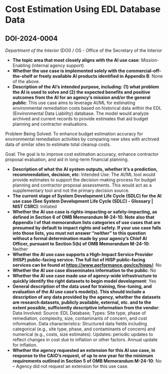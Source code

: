 # Cost Estimation Using EDL Database Data
## DOI-2024-0004
_Department of the Interior_ (DOI) / OS - Office of the Secretary of the Interior


+ **The topic area that most closely aligns with the AI use case**: Mission-Enabling (internal agency support)
+ **Whether the use case is implemented solely with the commercial-off-the-shelf or freely available AI products identified in Appendix B**: None of the above.
+ **Description of the AI’s intended purpose, including: (1) what problem the AI is used to solve and (2) the expected benefits and positive outcomes from the AI for an agency’s mission and/or the general public**: This use case aims to leverage AI/ML for estimating environmental remediation costs based on historical data within the EDL (Environmental Data Liability) database. The model would analyze archived and current records to provide estimates that aid budget planning and contractor evaluations.

Problem Being Solved: To enhance budget estimation accuracy for environmental remediation activities by comparing new sites with archived data of similar sites to estimate total cleanup costs.

Goal: The goal is to improve cost estimation accuracy, enhance contractor proposal evaluation, and aid in long-term financial planning.
+ **Description of what the AI system outputs, whether it’s a prediction, recommendation, decision, etc**: Intended Use: The AI/ML tool would provide estimates to support the decision-making process for budget planning and contractor proposal assessments. This would act as a supplementary tool and not the primary decision source.
+ **The current stage of System Development Life Cycle (SDLC) for the AI use case (See System Development Life Cycle (SDLC) - Glossary | NIST CSRC)**: Initiated
+ **Whether the AI use case is rights-impacting or safety-impacting, as defined in Section 6 of OMB Memorandum M-24-10. Note also that Appendix I of that memorandum lists categories of use cases that are presumed by default to impact rights and safety. If your use case falls into those lists, you must not answer “neither” to this question without a formal determination made by your agency’s Chief AI Officer, pursuant to Section 5(b) of OMB Memorandum M-24-10**: Neither
+ **Whether the AI use case supports a High-Impact Service Provider (HISP) public-facing service. The full list of HISP public-facing services can be found at https://www.performance.gov/cx/hisps/**: No
+ **Whether the AI use case disseminates information to the public**: No
+ **Whether the AI use case made use of agency-wide infrastructure to quickly identify the right datasets to begin model development**: Yes
+ **General description of the data used for training, fine-tuning, and evaluation of the AI use case’s model(s). This should include a description of any data provided by the agency, whether the datasets are research datasets, publicly available, external, etc. and to the extent possible, sufficiently descriptive information from the vendor**: Data Involved: Source: EDL Database; Types: Site type, phase of remediation, complexity, size, contaminants of concern, and cost information. Data characteristics: Structured data fields including categorical (e.g., site type, phase, and contaminants of concern) and numerical (e.g., costs, size estimates). Updates: periodic updates to reflect changes in cost due to inflation or other factors. Annual update for inflation.
+ **Whether the agency requested an extension for this AI use case, in response to the CAIO’s request, of up to one year for the minimum requirements outlined in Section 5 of OMB Memorandum M-24-10**: No – Agency did not request an extension for this use case.